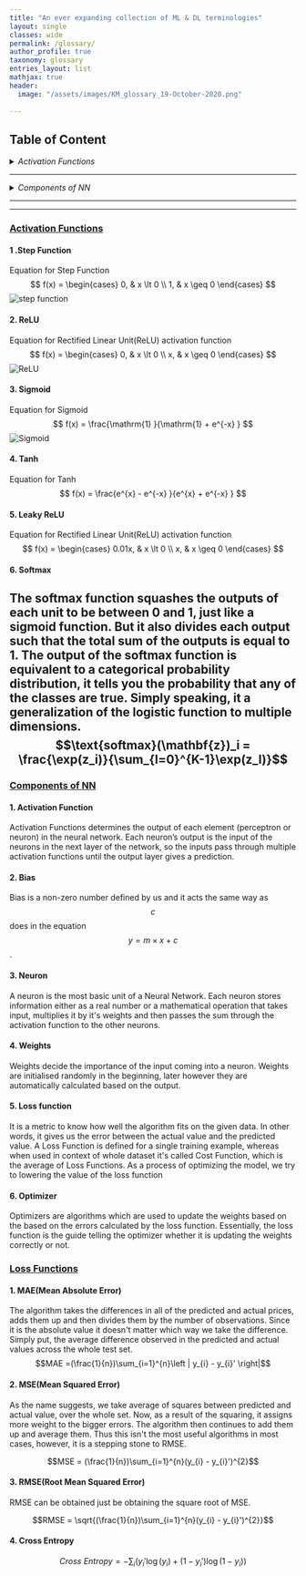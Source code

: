 ```yaml
---
title: "An ever expanding collection of ML & DL terminologies"
layout: single
classes: wide
permalink: /glossary/
author_profile: true
taxonomy: glossary
entries_layout: list
mathjax: true
header:
  image: "/assets/images/KM_glossary_19-October-2020.png"
  
---
```



<!-- <details>
<summary>1. Activation Functions </summary>
<br>
[ReLU](#relu)
<br>
[Sigmoid](#sigmoid)
<br>
[Tanh](#tanh)
<br>
</details> -->
## Table of Content

<details>
<summary>
<i>Activation Functions </i>
</summary>
<a href="https://aknottymathematician.github.io/glossary/#1-step-function">
Step Function</a>
<br>
<a href="https://aknottymathematician.github.io/glossary/#2-relu">
ReLU</a>
<br>
<a href="https://aknottymathematician.github.io/glossary/#3-sigmoid">
Sigmoid</a>
<br>
<a href="https://aknottymathematician.github.io/glossary/#4-tanh">
Tanh</a>
<br>
<a href="https://aknottymathematician.github.io/glossary/#5-leaky-relu">
Leaky ReLU</a>
<br>
</details>

---

<details>
<summary>
<i>Components of NN </i>
</summary>
<a href="https://aknottymathematician.github.io/glossary/#1-activation-function">
Activation Function</a>
<br>
<a href="https://aknottymathematician.github.io/glossary/#2-bias">
Bias</a>
<br>
<a href="https://aknottymathematician.github.io/glossary/#3-neuron">
Neuron</a>
<br>
<a href="https://aknottymathematician.github.io/glossary/#4-weights">
Weights</a>
<br>
</details>

---

---

<!-- 1. [Example](#example)
2. [Example2](#example2)
3. [Third Example](#third-example)
4. [Fourth Example](#fourth-examplehttpwwwfourthexamplecom)


## Example
## Example2
## Third Example
## [Fourth Example](http://www.fourthexample.com)  -->

### <ins>Activation Functions</ins>

#### 1 .Step Function

Equation for Step Function
$$ f(x) =
\begin{cases}
0,  & x \lt 0 \\
1, & x \geq 0 
\end{cases} $$
<img src="{{ site.url }}{{ site.baseurl }}/assets/images/step_function.png" alt="step function">


#### 2. ReLU

Equation for Rectified Linear Unit(ReLU) activation function
$$  f(x) =
\begin{cases}
0,  & x \lt 0 \\
x, & x \geq 0 
\end{cases} $$
<img src="{{ site.url }}{{ site.baseurl }}/assets/images/ReLU.png" alt="ReLU">


#### 3. Sigmoid

Equation for Sigmoid
$$ f(x) =  \frac{\mathrm{1} }{\mathrm{1} + e^{-x} }  $$ 
<img src="{{ site.url }}{{ site.baseurl }}/assets/images/sigmoid.png" alt="Sigmoid">

#### 4. Tanh

Equation for Tanh
$$ f(x) =  \frac{e^{x} - e^{-x} }{e^{x} + e^{-x} }  $$ 


#### 5. Leaky ReLU

Equation for Rectified Linear Unit(ReLU) activation function
$$  f(x) =
\begin{cases}
0.01x,  & x \lt 0 \\
x, & x \geq 0 
\end{cases} $$

#### 6. Softmax
The softmax function squashes the outputs of each unit to be between 0 and 1, just like a sigmoid function. But it also divides each output such that the total sum of the outputs is equal to 1.
The output of the softmax function is equivalent to a categorical probability distribution, it tells you the probability that any of the classes are true. Simply speaking, it a generalization of the logistic function to multiple dimensions. 
$$\text{softmax}(\mathbf{z})_i = \frac{\exp(z_i)}{\sum_{l=0}^{K-1}\exp(z_l)}$$
---

### <ins>Components of NN</ins>

#### 1. Activation Function

Activation Functions determines the output of each element (perceptron or neuron) in the neural network. Each neuron’s output is the input of the neurons in the next layer of the network, so the inputs pass through multiple activation functions until the output layer gives a prediction.

#### 2. Bias

Bias is a non-zero number defined by us and it acts the same way as $$c$$ does in the equation $$y = m\times x + c$$.

#### 3. Neuron

A neuron is the most basic unit of a Neural Network. Each neuron stores information either as a real number or a mathematical operation that takes input, multiplies it by it's weights and then passes the sum through the activation function to the other neurons.


#### 4. Weights

Weights decide the importance of the input coming into a neuron. Weights are initialised randomly in the beginning, later however they are automatically calculated based on the output.

#### 5. Loss function
It is a metric to know how well the algorithm fits on the given data. In other words, it gives us the error between the actual value and the predicted value. A Loss Function is defined for a single training example, whereas when used in context of whole dataset it's called Cost Function, which is the average of Loss Functions.
As a process of optimizing the model, we try to lowering the value of the loss function

#### 6. Optimizer
Optimizers are algorithms which are used to update the weights based on the based on the errors calculated by the loss function. Essentially, the loss function is the guide telling the optimizer whether it is updating the weights correctly or not.

### <ins>Loss Functions</ins>

#### 1. MAE(Mean Absolute Error)
The algorithm takes the differences in all of the predicted and actual prices, adds them up and then divides them by the number of observations. Since it is the absolute value it doesn't matter which way we take the difference. Simply put, the average difference observed in the predicted and actual values across the whole test set.
$$MAE =(\frac{1}{n})\sum_{i=1}^{n}\left | y_{i} - y_{i}' \right|$$

#### 2. MSE(Mean Squared Error)
As the name suggests, we take average of squares between predicted and actual value, over the whole set. Now, as a result of the squaring, it assigns more weight to the bigger errors. The algorithm then continues to add them up and average them. Thus this isn't the most useful algorithms in most cases, however, it is a stepping stone to RMSE.

$$MSE = (\frac{1}{n})\sum_{i=1}^{n}(y_{i} - y_{i}')^{2}$$

#### 3. RMSE(Root Mean Squared Error)
RMSE can be obtained just be obtaining the square root of MSE.

$$RMSE = \sqrt{(\frac{1}{n})\sum_{i=1}^{n}(y_{i} - y_{i}')^{2}}$$


#### 4. Cross Entropy


$$Cross \ Entropy = - \sum_{i} ({y_i' \log(y_i) + (1-y_i') \log (1-y_i)})$$